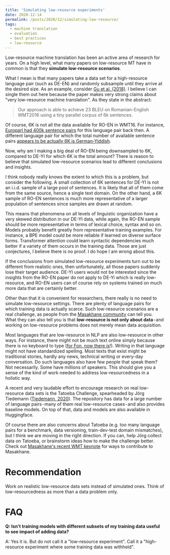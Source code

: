 ```yaml
---
title: 'Simulating low-resource experiments'
date: 2020-12-14
permalink: /posts/2020/12/simulating-low-resource/
tags:
  - machine translation
  - evaluation
  - best practices
  - low-resource
---
```


Low-resource machine translation has been an active area of research for years. On a high level, what many papers on low-resource MT have in common is that they
**simulate low-resource scenarios**.

What I mean is that many papers take a data set for a high-resource language pair (such as DE-EN) and randomly subsample until they arrive at the desired size.
As an example, consider [Gu et al. (2018)](https://www.aclweb.org/anthology/N18-1032.pdf). I believe I can single them out here because the paper makes very strong
claims about "very low-resource machine translation".
As they state in the abstract:

> Our approach is able to achieve 23 BLEU on Romanian-English WMT2016 using a tiny parallel corpus of 6k sentences.

Of course,  6K is not all the data available for RO-EN in WMT16. For instance, [Europarl had 400k sentence pairs](http://www.statmt.org/wmt16/pdf/W16-2301.pdf) for this language pair back then.
A different language pair for which the total number of available sentence pairs [appears to be actually 6K is German-Yiddish](https://github.com/Helsinki-NLP/Tatoeba-Challenge/blob/master/subsets/lowest.md).

Now, why am I making a big deal of  RO-EN being downsampled to 6K, compared to DE-YI for which 6K is the total amount? There is reason to believe
that simulated low-resource scenarios lead to different conclusions and insights.

I think nobody really knows the extent to which this is a problem, but consider the following. A small collection of 6K sentences for DE-YI is not an i.i.d.
sample of a large pool of sentences. It is likely that all of them come from the same source, hence a single text domain. On the other hand, a 6K sample of RO-EN
sentences is much more representative of a larger population of sentences since samples are drawn at random.

This means that phenomena on all levels of linguistic organization have a very skewed distribution in our DE-YI data, while again, the RO-EN sample should be more
representative in terms of lexical choice, syntax and so on. Models probably benefit greatly from representative training examples. For instance, a BPE model could
be more reliable if learned on diverse surface forms. Transformer attention could learn syntactic dependencies much better if a variety of them occurs in the training
data. Those are just conjectures, I believe there is no proof. I do hope I am wrong about this.

If the conclusions from simulated low-resource experiments turn out to be different from realistic ones, then unfortunately, all those papers suddenly lose their
target audience. DE-YI users would not be interested since the insights from the RO-EN paper do not apply to DE-Yi which is really low-resource, and RO-EN users
can of course rely on systems trained on much more data that are certainly better.

Other than that it is convenient for researchers, there really is no need to simulate low-resource settings. There are plenty of language pairs for which training
data is actually scarce. Such low-resource scenarios are a real challenge, as people from the [Masakhane community](https://www.masakhane.io/) can tell you. What they can also tell you is that
**low-resource is not only about data** - and working on low-resource problems does not merely mean data acquisition.

Most languages that are low-resource in NLP are also low-resource in other ways. For instance, there might not be much text online simply because there is no
keyboard to type ([for Fon, now there is](https://bonaventuredossou.github.io/clavierfongbe/)!). Writing in that language might not have standardized spelling. Most texts that exist might be traditional stories,
hardly any news, technical writing or every-day conversation. Do such languages also have few people that speak them? Not necessarily. Some have millions of
speakers. This should give you a sense of the kind of work needed to address low-resourcedness in a holistic way.

A recent and very laudable effort to encourage research on real low-resource data sets is the Tatoeba Challenge, spearheaded by Jörg Tiedemann ([Tiedemann, 2020](http://www.statmt.org/wmt20/pdf/2020.wmt-1.139.pdf)).
The repository has data for a large number of language pairs - many of them real low-resource cases - and also provides baseline models. On top of that, data and
models are also available in Huggingface.

Of course there are also concerns about Tatoeba (e.g. too many language pairs for a benchmark, data versioning, train-dev-test domain mismatches), but I think we
are moving in the right direction. If you can, help Jörg collect data on Tatoeba, or brainstorm ideas how to make the challenge better. Check out [Masakhane's recent
WMT keynote](https://slideslive.com/38940745/lowresourcedness-beyond-data) for ways to contribute to Masakhane.

Recommendation
==============

Work on realistic low-resource data sets instead of simulated ones. Think of low-resourcedness as more than a data problem only.

FAQ
===

**Q: Isn't training models with different subsets of my training data useful to see impact of adding data?**

A: Yes it is. But do not call it a "low-resource experiment". Call it a "high-resource experiment where some training data was withheld".
